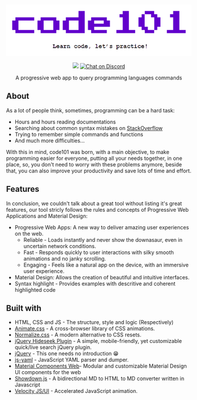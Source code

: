 <p align="center">
	<img src="res/code101-banner.png" />
</p>

<p align="center">
	<a alt="PRs Welcome">
		<img src="https://img.shields.io/badge/PRs-welcome-brightgreen.svg" />
	</a>
	<a href="https://discord.gg/Hvsz23a">
		<img src="https://img.shields.io/discord/308323056592486420.svg?logo=discord" alt="Chat on Discord">
	</a>
	<p align="center">A progressive web app to query programming languages commands</p>
</p>

## About

As a lot of people think, sometimes, programming can be a hard task:

* Hours and hours reading documentations
* Searching about common syntax mistakes on [StackOverflow](https://stackoverflow.com)
* Trying to remember simple commands and functions
* And much more difficulties...

With this in mind, code101 was born, with a main objective, to make programming easier for everyone, putting all your needs together, in one place, so, you don't need to worry with these problems anymore, beside that, you can also improve your productivity and save lots of time and effort.

## Features

In conclusion, we couldn't talk about a great tool without listing it's great features, our tool stricly follows the rules and concepts of Progressive Web Applications and Material Design:

* Progressive Web Apps: A new way to deliver amazing user experiences on the web.
	* Reliable - Loads instantly and never show the downasaur, even in uncertain network conditions.
	* Fast - Responds quickly to user interactions with silky smooth animations and no janky scrolling.
	* Engaging - Feels like a natural app on the device, with an immersive user experience.
* Material Design: Allows the creation of beautiful and intuitive interfaces.
* Syntax highlight - Provides examples with descritive and coherent highlighted code

## Built with

* HTML, CSS and JS - The structure, style and logic (Respectively)
* [Animate.css](https://github.com/daneden/animate.css) - A cross-browser library of CSS animations.
* [Normalize.css](https://github.com/necolas/normalize.css/) - A modern alternative to CSS resets.
* [jQuery Hideseek Plugin](https://github.com/vdw/HideSeek) - A simple, mobile-friendly, yet customizable quick/live search jQuery plugin.
* [jQuery](https://github.com/jquery/jquery) - This one needs no introduction :grin:
* [js-yaml](https://github.com/nodeca/js-yaml) - JavaScript YAML parser and dumper.
* [Material Components Web](https://github.com/material-components/material-components-web)- Modular and customizable Material Design UI components for the web
* [Showdown.js](https://github.com/showdownjs/showdown) - A bidirectional MD to HTML to MD converter written in Javascript 
* [Velocity JS/UI](https://github.com/julianshapiro/velocity) - Accelerated JavaScript animation.